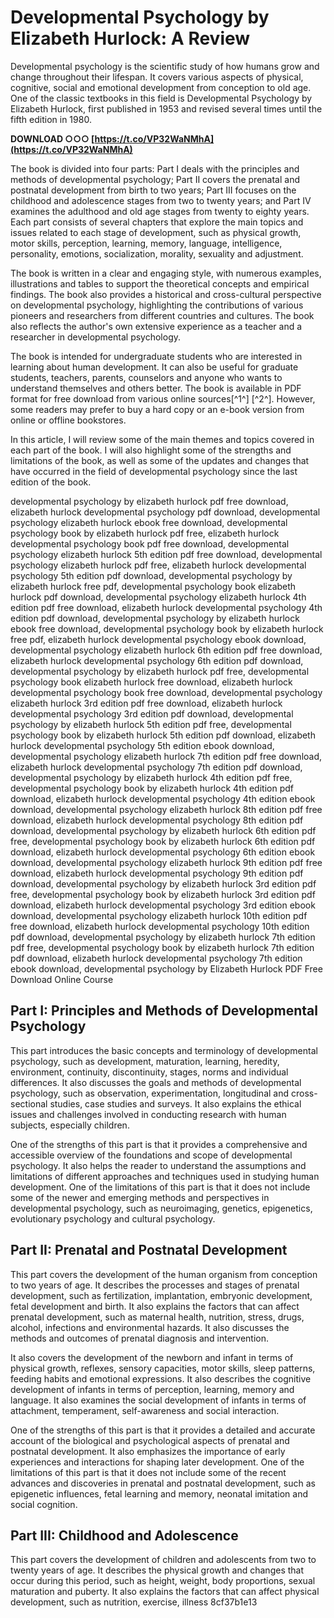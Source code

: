 
 
# Developmental Psychology by Elizabeth Hurlock: A Review
 
Developmental psychology is the scientific study of how humans grow and change throughout their lifespan. It covers various aspects of physical, cognitive, social and emotional development from conception to old age. One of the classic textbooks in this field is Developmental Psychology by Elizabeth Hurlock, first published in 1953 and revised several times until the fifth edition in 1980.
 
**DOWNLOAD ○○○ [https://t.co/VP32WaNMhA](https://t.co/VP32WaNMhA)**


 
The book is divided into four parts: Part I deals with the principles and methods of developmental psychology; Part II covers the prenatal and postnatal development from birth to two years; Part III focuses on the childhood and adolescence stages from two to twenty years; and Part IV examines the adulthood and old age stages from twenty to eighty years. Each part consists of several chapters that explore the main topics and issues related to each stage of development, such as physical growth, motor skills, perception, learning, memory, language, intelligence, personality, emotions, socialization, morality, sexuality and adjustment.
 
The book is written in a clear and engaging style, with numerous examples, illustrations and tables to support the theoretical concepts and empirical findings. The book also provides a historical and cross-cultural perspective on developmental psychology, highlighting the contributions of various pioneers and researchers from different countries and cultures. The book also reflects the author's own extensive experience as a teacher and a researcher in developmental psychology.
 
The book is intended for undergraduate students who are interested in learning about human development. It can also be useful for graduate students, teachers, parents, counselors and anyone who wants to understand themselves and others better. The book is available in PDF format for free download from various online sources[^1^] [^2^]. However, some readers may prefer to buy a hard copy or an e-book version from online or offline bookstores.

In this article, I will review some of the main themes and topics covered in each part of the book. I will also highlight some of the strengths and limitations of the book, as well as some of the updates and changes that have occurred in the field of developmental psychology since the last edition of the book.
 
developmental psychology by elizabeth hurlock pdf free download,  elizabeth hurlock developmental psychology pdf download,  developmental psychology elizabeth hurlock ebook free download,  developmental psychology book by elizabeth hurlock pdf free,  elizabeth hurlock developmental psychology book pdf free download,  developmental psychology elizabeth hurlock 5th edition pdf free download,  developmental psychology elizabeth hurlock pdf free,  elizabeth hurlock developmental psychology 5th edition pdf download,  developmental psychology by elizabeth hurlock free pdf,  developmental psychology book elizabeth hurlock pdf download,  developmental psychology elizabeth hurlock 4th edition pdf free download,  elizabeth hurlock developmental psychology 4th edition pdf download,  developmental psychology by elizabeth hurlock ebook free download,  developmental psychology book by elizabeth hurlock free pdf,  elizabeth hurlock developmental psychology ebook download,  developmental psychology elizabeth hurlock 6th edition pdf free download,  elizabeth hurlock developmental psychology 6th edition pdf download,  developmental psychology by elizabeth hurlock pdf free,  developmental psychology book elizabeth hurlock free download,  elizabeth hurlock developmental psychology book free download,  developmental psychology elizabeth hurlock 3rd edition pdf free download,  elizabeth hurlock developmental psychology 3rd edition pdf download,  developmental psychology by elizabeth hurlock 5th edition pdf free,  developmental psychology book by elizabeth hurlock 5th edition pdf download,  elizabeth hurlock developmental psychology 5th edition ebook download,  developmental psychology elizabeth hurlock 7th edition pdf free download,  elizabeth hurlock developmental psychology 7th edition pdf download,  developmental psychology by elizabeth hurlock 4th edition pdf free,  developmental psychology book by elizabeth hurlock 4th edition pdf download,  elizabeth hurlock developmental psychology 4th edition ebook download,  developmental psychology elizabeth hurlock 8th edition pdf free download,  elizabeth hurlock developmental psychology 8th edition pdf download,  developmental psychology by elizabeth hurlock 6th edition pdf free,  developmental psychology book by elizabeth hurlock 6th edition pdf download,  elizabeth hurlock developmental psychology 6th edition ebook download,  developmental psychology elizabeth hurlock 9th edition pdf free download,  elizabeth hurlock developmental psychology 9th edition pdf download,  developmental psychology by elizabeth hurlock 3rd edition pdf free,  developmental psychology book by elizabeth hurlock 3rd edition pdf download,  elizabeth hurlock developmental psychology 3rd edition ebook download,  developmental psychology elizabeth hurlock 10th edition pdf free download,  elizabeth hurlock developmental psychology 10th edition pdf download,  developmental psychology by elizabeth hurlock 7th edition pdf free,  developmental psychology book by elizabeth hurlock 7th edition pdf download,  elizabeth hurlock developmental psychology 7th edition ebook download,  developmental psychology by Elizabeth Hurlock PDF Free Download Online Course
 
## Part I: Principles and Methods of Developmental Psychology
 
This part introduces the basic concepts and terminology of developmental psychology, such as development, maturation, learning, heredity, environment, continuity, discontinuity, stages, norms and individual differences. It also discusses the goals and methods of developmental psychology, such as observation, experimentation, longitudinal and cross-sectional studies, case studies and surveys. It also explains the ethical issues and challenges involved in conducting research with human subjects, especially children.
 
One of the strengths of this part is that it provides a comprehensive and accessible overview of the foundations and scope of developmental psychology. It also helps the reader to understand the assumptions and limitations of different approaches and techniques used in studying human development. One of the limitations of this part is that it does not include some of the newer and emerging methods and perspectives in developmental psychology, such as neuroimaging, genetics, epigenetics, evolutionary psychology and cultural psychology.
 
## Part II: Prenatal and Postnatal Development
 
This part covers the development of the human organism from conception to two years of age. It describes the processes and stages of prenatal development, such as fertilization, implantation, embryonic development, fetal development and birth. It also explains the factors that can affect prenatal development, such as maternal health, nutrition, stress, drugs, alcohol, infections and environmental hazards. It also discusses the methods and outcomes of prenatal diagnosis and intervention.
 
It also covers the development of the newborn and infant in terms of physical growth, reflexes, sensory capacities, motor skills, sleep patterns, feeding habits and emotional expressions. It also describes the cognitive development of infants in terms of perception, learning, memory and language. It also examines the social development of infants in terms of attachment, temperament, self-awareness and social interaction.
 
One of the strengths of this part is that it provides a detailed and accurate account of the biological and psychological aspects of prenatal and postnatal development. It also emphasizes the importance of early experiences and interactions for shaping later development. One of the limitations of this part is that it does not include some of the recent advances and discoveries in prenatal and postnatal development, such as epigenetic influences, fetal learning and memory, neonatal imitation and social cognition.
 
## Part III: Childhood and Adolescence
 
This part covers the development of children and adolescents from two to twenty years of age. It describes the physical growth and changes that occur during this period, such as height, weight, body proportions, sexual maturation and puberty. It also explains the factors that can affect physical development, such as nutrition, exercise, illness
 8cf37b1e13
 
